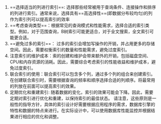 1. ==选择适当的列进行索引==: 选择那些经常被用于查询条件、连接操作和排序的列进行索引。通常来说，选择具有==高选择性==(即数据分布较均匀)的列作为索引列可以提高索引的效率
2. ==考虑查询类型==：根据常见的查询模式和性能需求，选择合适的索引类型。例如，对于范围查询，B树索引可能更适合，对于全文搜索，全文索引可能更合适。
3. ==避免过多的索引==： 过多的索引会增加写操作的开销，并占用更多的存储空间。因此，需要权衡索引的数量和性能需求，避免过度索引。
4. 注意索引的维护成本：索的创建和维护会带来额外的开销，包括磁盘空间、CPU和内存资源的消耗。因此，需要综合考虑索引的性能收益和维护成本，避免过度索引。
5. 联合索引的使用：联合索引可以包含多个列，通过多个列的组合来创建索引。在创建联合索引时，需要根据查询的频率和顺序选择合适的列顺序。将最常用的列放在前面可以提高索引的效果。
 6. 定期优化和重建索引: 随着数据的变化，索引的效果可能会下降。因此，需要定期对索引进行优化和重建，以保持索引的最佳状态。
请注意，这些原则是一般性的指导方针，具体的索引设计好需要根据应用程序的需求，数据库引擎的特性和数据的特点来进行。在实际设计中，可以使用数据库性能监控并根据结果进行相应的优化和调整。